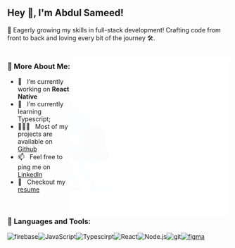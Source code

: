 ## Hey 👋, I'm Abdul Sameed!


🌱 Eagerly growing my skills in full-stack development! Crafting code from front to back and loving every bit of the journey 🛠️. 
<br/>
<br/>

<img align="right" alt="GIF" src="https://github.com/sameedpanjwani19/sameedpanjwani19/blob/main/tachstack.gif" width="360px"/>
  
### 🧐 More About Me:

- 🔭 &nbsp; I’m currently working on **React Native**
- 🌱 &nbsp; I’m currently learning Typescript; 
- 👨🏻‍💻 &nbsp; Most of my projects are available on [Github](https://github.com/sameedpanjwani19?tab=repositories)
- 📫 &nbsp; Feel free to ping me on [LinkedIn](https://www.linkedin.com/in/abdul-sameed-panjwani-83a474298/)
- 📝 &nbsp; Checkout my [resume](https://drive.google.com/file/d/16IVttFMw9EO3-IqL-P58tVc2015_RSix/view?usp=sharing)

<br>

### 🔨 Languages and Tools:
<a href="https://firebase.google.com/" target="_blank"> <img align="left" src="https://raw.githubusercontent.com/rahul-jha98/github_readme_icons/main/language_and_tools/square/firebase/firebase.svg" alt="firebase" height ="42px"/> </a>
<a href="https://developer.mozilla.org/en-US/docs/Web/JavaScript" target="_blank"> <img align="left" alt="JavaScript" height ="42px"  src="https://raw.githubusercontent.com/rahul-jha98/github_readme_icons/main/language_and_tools/square/javascript/javascript.svg"> </a>
<a href="https://www.typescriptlang.org/" target="_blank"><img align="left" alt="Typescirpt" height ="42px" src="https://raw.githubusercontent.com/rahul-jha98/github_readme_icons/main/language_and_tools/square/typescript/typescript.svg"></a>
<a href="https://reactjs.org/" target="_blank"> <img align="left" alt="React" height ="42px" src="https://raw.githubusercontent.com/rahul-jha98/github_readme_icons/main/language_and_tools/square/react/react.svg"></a>
<a href="https://nodejs.org" target="_blank"><img align="left" alt="Node.js" height ="42px" src="https://raw.githubusercontent.com/rahul-jha98/github_readme_icons/main/language_and_tools/square/node/node.svg"></a>
<a href="https://git-scm.com/" target="_blank"> <img src="https://raw.githubusercontent.com/rahul-jha98/github_readme_icons/main/language_and_tools/square/git-scm/git-scm.svg" align="left" alt="git" height='42px'/> </a>
<a href="https://www.figma.com/" target="_blank"> <img src="https://raw.githubusercontent.com/rahul-jha98/github_readme_icons/main/language_and_tools/square/figma/figma.svg" alt="figma" height='42px'/> </a>

<br>



</a>

<br>
